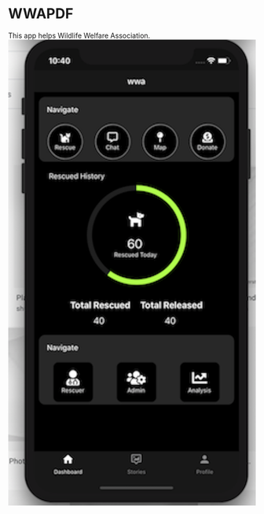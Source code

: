 # WWAPDF 
This app helps Wildlife Welfare Association.
![alt text](https://github.com/sairajKalkundre/WWAPDF/blob/master/screenshots/dashboard.png)
